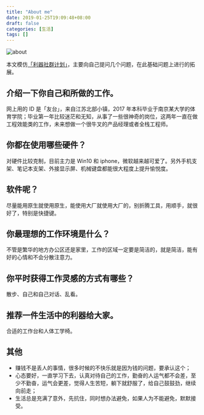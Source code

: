 ```yaml
---
title: "About me"
date: 2019-01-25T19:09:48+08:00
draft: false
categories: [生活]
tags: []
---
```


![about](/tech_blog/images/about_me.jpg)

本文模仿[「利器社群计划」](https://mp.weixin.qq.com/s?__biz=MzA3NTgzNzU2NQ==&mid=400594784&idx=1&sn=a88b34faa7522206957d448d40ea0b31&scene=21#wechat_redirect)，主要向自己提问几个问题，在此基础问题上进行的拓展。
<!--more-->

## 介绍一下你自己和所做的工作。

网上用的 ID 是「友台」，来自江苏北部小镇，2017 年本科毕业于南京某大学的体育学院；毕业第一年比较迷茫和无知，从事了一些很神奇的岗位，这两年一直在做工程效能类的工作，未来想做一个很牛叉的产品经理或者全栈工程师。

## 你都在使用哪些硬件？

对硬件比较克制，目前主力是 Win10 和 iphone，微软越来越可爱了。另外手机支架、笔记本支架、外接显示屏、机械键盘都能很大程度上提升愉悦度。

## 软件呢？

尽量能用原生就使用原生，能使用大厂就使用大厂的，别折腾工具，用顺手，就很好了，特别是快捷键。

## 你最理想的工作环境是什么？

不管是繁华的地方办公区还是家里，工作的区域一定要是简洁的，就是简洁，能有好的心情和不会分散注意力。

## 你平时获得工作灵感的方式有哪些？

散步、自己和自己对话、乱看。

## 推荐一件生活中的利器给大家。

合适的工作台和人体工学椅。

## 其他
- 赚钱不是丢人的事情，很多时候的不快乐就是因为钱的问题，要承认这个；
- 心态要好，一直学习下去，认真对待自己的工作，勤奋的人运气都不会差，至少不勤奋，运气会更差，觉得人生苦短，躺下就舒服了，给自己鼓鼓劲，继续向前走；
- 生活总是充满了意外，先抗住，同时想办法避免，如果人为不能避免，默默接受。

